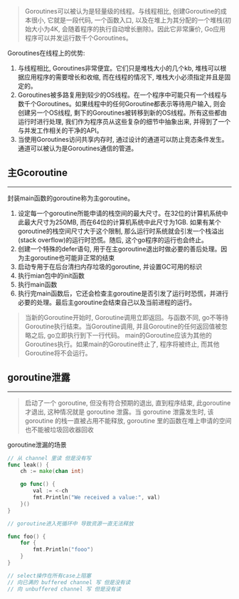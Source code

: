 > Goroutines可以被认为是轻量级的线程。与线程相比, 创建Goroutine的成本很小, 它就是一段代码, 一个函数入口, 以及在堆上为其分配的一个堆栈(初始大小为4K, 会随着程序的执行自动增长删除)。因此它非常廉价, Go应用程序可以并发运行数千个Goroutines。


Goroutines在线程上的优势:
1. 与线程相比, Goroutines非常便宜。它们只是堆栈大小的几个kb, 堆栈可以根据应用程序的需要增长和收缩, 而在线程的情况下, 堆栈大小必须指定并且是固定的。
2. Goroutines被多路复用到较少的OS线程。在一个程序中可能只有一个线程与数千个Goroutines。如果线程中的任何Goroutine都表示等待用户输入, 则会创建另一个OS线程, 剩下的Goroutines被转移到新的OS线程。所有这些都由运行时进行处理, 我们作为程序员从这些复杂的细节中抽象出来, 并得到了一个与并发工作相关的干净的API。
3. 当使用Goroutines访问共享内存时, 通过设计的通道可以防止竞态条件发生。通道可以被认为是Goroutines通信的管道。


## 主Gcoroutine
---
封装main函数的goroutine称为主goroutine。
1. 设定每一个goroutine所能申请的栈空间的最大尺寸。在32位的计算机系统中此最大尺寸为250MB, 而在64位的计算机系统中此尺寸为1GB. 如果有某个goroutine的栈空间尺寸大于这个限制, 那么运行时系统就会引发一个栈溢出(stack overflow)的运行时恐慌。随后, 这个go程序的运行也会终止。
2. 创建一个特殊的defer语句, 用于在主goroutine退出时做必要的善后处理。因为主goroutine也可能非正常的结束
3. 启动专用于在后台清扫内存垃圾的goroutine, 并设置GC可用的标识
4. 执行mian包中的init函数
5. 执行main函数
6. 执行完main函数后，它还会检查主goroutine是否引发了运行时恐慌，并进行必要的处理。最后主goroutine会结束自己以及当前进程的运行。

> 当新的Goroutine开始时, Goroutine调用立即返回。与函数不同, go不等待Goroutine执行结束。当Goroutine调用, 并且Goroutine的任何返回值被忽略之后, go立即执行到下一行代码。
main的Goroutine应该为其他的Goroutines执行。如果main的Goroutine终止了, 程序将被终止, 而其他Goroutine将不会运行。

## goroutine泄露
---
> 启动了一个 goroutine, 但没有符合预期的退出, 直到程序结束, 此goroutine才退出, 这种情况就是 goroutine 泄露。当 goroutine 泄露发生时, 该 goroutine 的栈一直被占用不能释放, goroutine 里的函数在堆上申请的空间也不能被垃圾回收器回收

goroutine泄漏的场景
```go
// 从 channel 里读 但是没有写
func leak() {
	ch := make(chan int)

	go func() {
		val := <-ch
		fmt.Println("We received a value:", val)
	}()
}

// goroutine进入死循环中 导致资源一直无法释放

func foo() {
	for {
		fmt.Println("fooo")
	}
}

// select操作在所有case上阻塞
// 向已满的 buffered channel 写 但是没有读
// 向 unbuffered channel 写 但是没有读
```